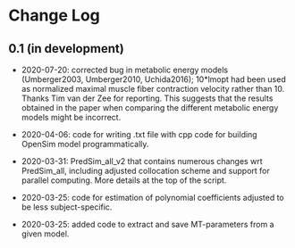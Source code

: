 Change Log
==========

0.1 (in development) 
----------------------
- 2020-07-20: corrected bug in metabolic energy models (Umberger2003, Umberger2010, Uchida2016); 10*lmopt had been used as normalized maximal muscle fiber contraction velocity rather than 10. Thanks Tim van der Zee for reporting. This suggests that the results obtained in the paper when comparing the different metabolic energy models might be incorrect.

- 2020-04-06: code for writing .txt file with cpp code for building OpenSim model programmatically. 

- 2020-03-31: PredSim_all_v2 that contains numerous changes wrt PredSim_all, including adjusted collocation scheme and support for parallel computing. More details at the top of the script.

- 2020-03-25: code for estimation of polynomial coefficients adjusted to be less subject-specific.    

- 2020-03-25: added code to extract and save MT-parameters from a given model.           
